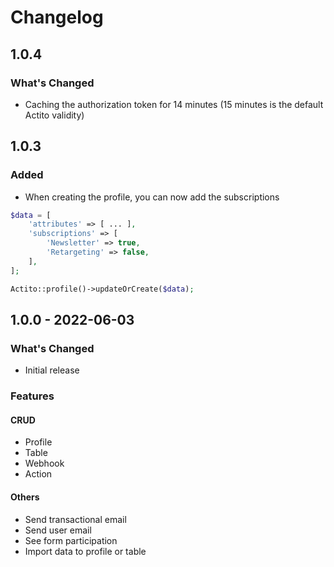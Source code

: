 # Changelog
## 1.0.4
### What's Changed
- Caching the authorization token for 14 minutes (15 minutes is the default Actito validity)
## 1.0.3
### Added
- When creating the profile, you can now add the subscriptions
```php
$data = [
    'attributes' => [ ... ],
    'subscriptions' => [
        'Newsletter' => true,
        'Retargeting' => false,
    ],
];

Actito::profile()->updateOrCreate($data);
```
## 1.0.0 - 2022-06-03
### What's Changed
- Initial release
### Features
#### CRUD
- Profile
- Table
- Webhook
- Action

#### Others
- Send transactional email
- Send user email
- See form participation
- Import data to profile or table
